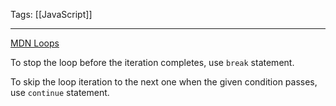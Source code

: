 
Tags: [[JavaScript]]

---
 
[MDN Loops](https://developer.mozilla.org/en-US/docs/Learn/JavaScript/Building_blocks/Looping_code)


To stop the loop before the iteration completes, use `break` statement.

To skip the loop iteration to the next one when the given condition passes, use `continue` statement.